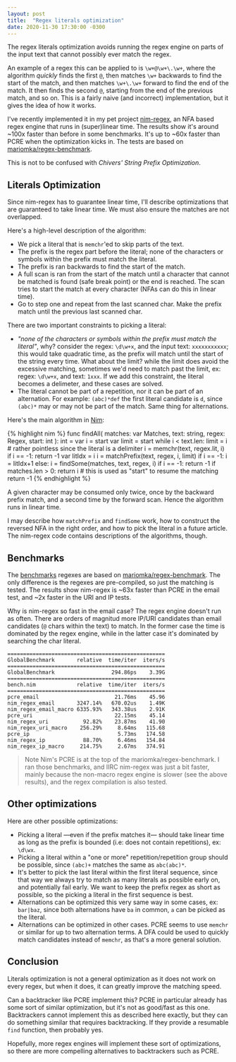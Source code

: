 ```yaml
---
layout: post
title:  "Regex literals optimization"
date: 2020-11-30 17:30:00 -0300
---
```


The regex literals optimization avoids running the regex engine on parts of the input text that cannot possibly ever match the regex.

An example of a regex this can be applied to is `\w+@\w+\.\w+`, where the algorithm *quickly* finds the first `@`, then matches `\w+` backwards to find the start of the match, and then matches `\w+\.\w+` forward to find the end of the match. It then finds the second `@`, starting from the end of the previous match, and so on. This is a fairly naive (and incorrect) implementation, but it gives the idea of how it works.

I've recently implemented it in my pet project [nim-regex](https://github.com/nitely/nim-regex/pull/68), an NFA based regex engine that runs in (super)linear time. The results show it's around ~100x faster than before in some benchmarks. It's up to ~60x faster than PCRE when the optimization kicks in. The tests are based on [mariomka/regex-benchmark](https://github.com/mariomka/regex-benchmark).

This is not to be confused with *Chivers' String Prefix Optimization*.

## Literals Optimization

Since nim-regex has to guarantee linear time, I'll describe optimizations that are guaranteed to take linear time. We must also ensure the matches are not overlapped.

Here's a high-level description of the algorithm:

  * We pick a literal that is `memchr`'ed to skip parts of the text.
  * The prefix is the regex part before the literal; none of the
    characters or symbols within the prefix must match the literal.
  * The prefix is ran backwards to find the start of the match.
  * A full scan is ran from the start of the match
    until a character that cannot be matched is found (safe break point)
    or the end is reached. The scan tries to start the match at every character (NFAs can do this in linear time).
  * Go to step one and repeat from the last scanned char. Make the prefix
    match until the previous last scanned char.

There are two important constraints to picking a literal:

  * *"none of the characters or symbols within the prefix must match the literal"*, why? consider the regex: `\d\w+x`, and the input text: `xxxxxxxxxxx`; this would take quadratic time, as the prefix will match until the start of the string every time. What about the limit? while the limit does avoid the excessive matching, sometimes we'd need to match past the limit, ex: regex: `\d\w+x`, and text: `1xxx`. If we add this constraint, the literal becomes a delimeter, and these cases are solved.
  * The literal cannot be part of a repetition, nor it can be part of an alternation. For example: `(abc)*def` the first literal candidate is `d`, since `(abc)*` may or may not be part of the match. Same thing for alternations.

Here's the main algorithm in [Nim](https://nim-lang.org/):

{% highlight nim %}
func findAll(
  matches: var Matches,
  text: string,
  regex: Regex,
  start: int
): int =
  var i = start
  var limit = start
  while i < text.len:
    limit = i  # rather pointless since the literal is a delimiter
    i = memchr(text, regex.lit, i)
    if i == -1:
      return -1
    var litIdx = i
    i = matchPrefix(text, regex, i, limit)
    if i == -1:
      i = litIdx+1
    else:
      i = findSome(matches, text, regex, i)
      if i == -1:
        return -1
      if matches.len > 0:
        return i  # this is used as "start" to resume the matching
  return -1
{% endhighlight %}

A given character may be consumed only twice, once by the backward prefix match, and a second time by the forward scan. Hence the algorithm runs in linear time.

I may describe how `matchPrefix` and `findSome` work, how to construct the reversed NFA in the right order, and how to pick the literal in a future article. The nim-regex code contains descriptions of the algorithms, though.

## Benchmarks

The [benchmarks](https://github.com/nitely/nim-regex/tree/master/bench) regexes are based on [mariomka/regex-benchmark](https://github.com/mariomka/regex-benchmark). The only difference is the regexes are pre-compiled, so just the matching is tested. The results show nim-regex is ~63x faster than PCRE in the email test, and ~2x faster in the URI and IP tests.

Why is nim-regex so fast in the email case? The regex engine doesn't run as often. There are orders of magnitud more IP/URI candidates than email candidates (`@` chars within the text) to match. In the former case the time is dominated by the regex engine, while in the latter case it's dominated by searching the char literal.

```
==================================================
GlobalBenchmark       relative  time/iter  iters/s
==================================================
GlobalBenchmark                  294.86ps    3.39G
==================================================
bench.nim             relative  time/iter  iters/s
==================================================
pcre_email                        21.76ms    45.96
nim_regex_email       3247.14%   670.02us    1.49K
nim_regex_email_macro 6335.93%   343.38us    2.91K
pcre_uri                          22.15ms    45.14
nim_regex_uri           92.82%    23.87ms    41.90
nim_regex_uri_macro    256.29%     8.64ms   115.68
pcre_ip                            5.73ms   174.58
nim_regex_ip            88.70%     6.46ms   154.84
nim_regex_ip_macro     214.75%     2.67ms   374.91
```

> Note Nim's PCRE is at the top of the mariomka/regex-benchmark. I ran those benchmarks, and IIRC nim-regex was just a bit faster, mainly because the non-macro regex engine is slower (see the above results), and the regex compilation is also tested.

## Other optimizations

Here are other possible optimizations:

  * Picking a literal —even if the prefix matches it— should take linear time as long as the prefix is bounded (i.e: does not contain repetitions), ex: `\d\wx`.
  * Picking a literal within a "one or more" repetition/repetition group should be possible, since `(abc)+` matches the same as `abc(abc)*`.
  * It's better to pick the last literal within the first literal sequence, since that way we always try to match as many literals as possible early on, and potentially fail early. We want to keep the prefix regex as short as possible, so the picking a literal in the first sequence is best.
  * Alternations can be optimized this very same way in some cases, ex: `bar|baz`, since both alternations have `ba` in common, `a` can be picked as the literal.
  * Alternations can be optimized in other cases. PCRE seems to use `memchr` or similar for up to two alternation terms. A DFA could be used to quickly match candidates instead of `memchr`, as that's a more general solution.

## Conclusion

Literals optimization is not a general optimization as it does not work on every regex, but when it does, it can greatly improve the matching speed.

Can a backtracker like PCRE implement this? PCRE in particular already has some sort of similar optimization, but it's not as good/fast as this one. Backtrackers cannot implement this as described here exactly, but they can do something similar that requires backtracking. If they provide a resumable `find` function, then probably yes.

Hopefully, more regex engines will implement these sort of optimizations, so there are more compelling alternatives to backtrackers such as PCRE.
